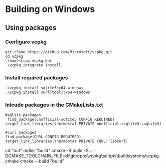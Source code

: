 # Building on Windows 
## Using packages
### Configure vcpkg
```
git clone https://github.com/Microsoft/vcpkg.git
cd vcpkg
.\bootstrap-vcpkg.bat
.\vcpkg integrate install
```

### Install required packages
```
.\vcpkg install sqlite3:x64-windows
.\vcpkg install curl[tool]:x64-windows
```

### Inlcude packages in the CMakeLists.txt

```
#sqlite packages
 find_package(unofficial-sqlite3 CONFIG REQUIRED)
target_link_libraries(thermostat PRIVATE unofficial::sqlite3::sqlite3)
```
```
#curl packages
find_package(CURL CONFIG REQUIRED)
target_link_libraries(thermostat PRIVATE CURL::libcurl)
```

cd "out"
mdkir "build"
cmake -B build -S .. -DCMAKE_TOOLCHAIN_FILE=d:\gitrepos\vcpkg\scripts\buildsystems\vcpkg.cmake
cmake --build "build"